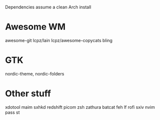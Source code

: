 Dependencies assume a clean Arch install

# Awesome WM
awesome-git
lcpz/lain
lcpz/awesome-copycats
bling

# GTK
nordic-theme, nordic-folders

# Other stuff
xdotool
maim
sxhkd
redshift
picom
zsh
zathura
batcat
feh
lf
rofi
sxiv
nvim
pass
st

